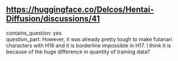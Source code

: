 ## https://huggingface.co/Delcos/Hentai-Diffusion/discussions/41

contains_question: yes  
question_part: However, it was already pretty tough to make futanari characters with H16 and it is borderline impossible in H17.  I think it is because of the huge difference in quantity of training data?  